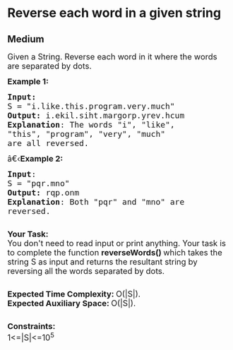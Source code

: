 # Reverse each word in a given string
## Medium 
<div class="problem-statement">
                <p></p><p><span style="font-size:18px">Given a String. Reverse each word in it where the words are separated by dots.</span></p>

<p><span style="font-size:18px"><strong>Example 1:</strong></span></p>

<pre><span style="font-size:18px"><strong>Input:</strong>
S = "i.like.this.program.very.much"
<strong>Output:</strong> i.ekil.siht.margorp.yrev.hcum
<strong>Explanation</strong>: The words "i", "like",
"this", "program", "very", "much"
are all reversed.</span>
</pre>

<p><span style="font-size:18px">â€‹<strong>Example 2:</strong></span></p>

<pre><span style="font-size:18px"><strong>Input</strong>: 
S = "pqr.mno"
<strong>Output:</strong> rqp.onm
<strong>Explanation</strong>: Both "pqr" and "mno" are
reversed.</span>
</pre>

<p><br>
<span style="font-size:18px"><strong>Your Task:</strong><br>
You don't need to read input or print anything. Your task is to complete the function&nbsp;<strong>reverseWords()&nbsp;</strong>which takes the string S as input and returns the resultant string by reversing all the words separated by dots.</span></p>

<p><br>
<span style="font-size:18px"><strong>Expected Time Complexity:&nbsp;</strong>O(|S|).<br>
<strong>Expected Auxiliary Space:&nbsp;</strong>O(|S|).</span></p>

<p><br>
<span style="font-size:18px"><strong>Constraints:</strong><br>
1&lt;=|S|&lt;=10<sup>5</sup></span></p>

<p>&nbsp;</p>
 <p></p>
            </div>